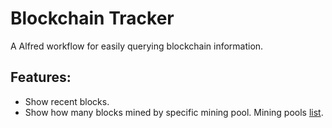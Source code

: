 # Blockchain Tracker
A Alfred workflow for easily querying blockchain information.

## Features:
- Show recent blocks.
- Show how many blocks mined by specific mining pool. Mining pools [list](https://github.com/blockchain/Blockchain-Known-Pools/blob/master/pools.json).

